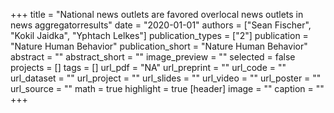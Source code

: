 +++
title = "National news outlets are favored overlocal news outlets in news aggregatorresults"
date = "2020-01-01"
authors = ["Sean Fischer", "Kokil Jaidka", "Yphtach Lelkes"]
publication_types = ["2"]
publication = "Nature Human Behavior"
publication_short = "Nature Human Behavior"
abstract = ""
abstract_short = ""
image_preview = ""
selected = false
projects = []
tags = []
url_pdf = "NA"
url_preprint = ""
url_code = ""
url_dataset = ""
url_project = ""
url_slides = ""
url_video = ""
url_poster = ""
url_source = ""
math = true
highlight = true
[header]
image = ""
caption = ""
+++
